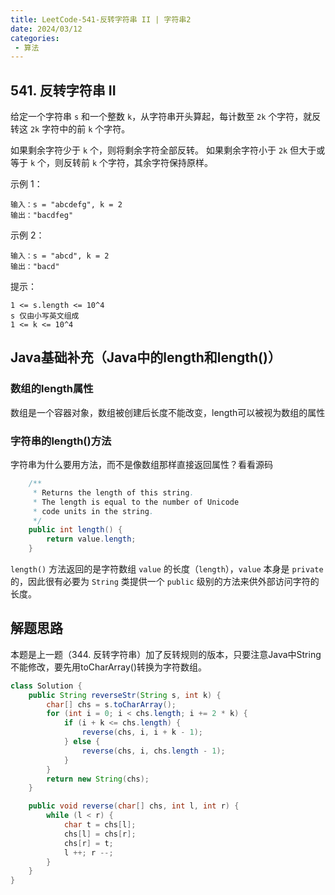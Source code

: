 ```yaml
---
title: LeetCode-541-反转字符串 II | 字符串2
date: 2024/03/12
categories:
 - 算法
---
```

## 541. 反转字符串 II
给定一个字符串 `s` 和一个整数 `k`，从字符串开头算起，每计数至 `2k` 个字符，就反转这 `2k` 字符中的前 `k` 个字符。

如果剩余字符少于 `k` 个，则将剩余字符全部反转。
如果剩余字符小于 `2k` 但大于或等于 `k` 个，则反转前 `k` 个字符，其余字符保持原样。
 

示例 1：
```
输入：s = "abcdefg", k = 2
输出："bacdfeg"
```
示例 2：
```
输入：s = "abcd", k = 2
输出："bacd"
```

提示：
```
1 <= s.length <= 10^4
s 仅由小写英文组成
1 <= k <= 10^4
```

## Java基础补充（Java中的length和length()）
### 数组的length属性
数组是一个容器对象，数组被创建后长度不能改变，length可以被视为数组的属性

### 字符串的length()方法
字符串为什么要用方法，而不是像数组那样直接返回属性？看看源码
```java
    /**
     * Returns the length of this string.
     * The length is equal to the number of Unicode
     * code units in the string.
     */
    public int length() {
        return value.length;
    }
```
`length()` 方法返回的是字符数组 `value` 的长度（`length`），`value` 本身是 `private` 的，因此很有必要为 `String` 类提供一个 `public` 级别的方法来供外部访问字符的长度。

## 解题思路
本题是上一题（344. 反转字符串）加了反转规则的版本，只要注意Java中String不能修改，要先用toCharArray()转换为字符数组。

```java
class Solution {
    public String reverseStr(String s, int k) {
        char[] chs = s.toCharArray();
        for (int i = 0; i < chs.length; i += 2 * k) {
            if (i + k <= chs.length) {
                reverse(chs, i, i + k - 1);
            } else {
                reverse(chs, i, chs.length - 1);
            }
        }
        return new String(chs);
    }

    public void reverse(char[] chs, int l, int r) {
        while (l < r) {
            char t = chs[l];
            chs[l] = chs[r];
            chs[r] = t;
            l ++; r --;
        }
    }
}
```
